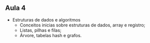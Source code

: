 ## Aula 4

- Estruturas de dados e algoritmos
  - Conceitos inicias sobre estruturas de dados, array e registro;
  - Listas, pilhas e filas;
  - Árvore, tabelas hash e grafos.